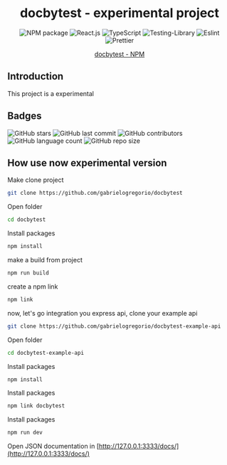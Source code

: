 <div align="center">

# docbytest - experimental project

![NPM package](https://img.shields.io/badge/npm-CB3837?style=for-the-badge&logo=npm&logoColor=white)
![React.js](https://img.shields.io/badge/React-20232A?style=for-the-badge&logo=react&logoColor=61DAFB)
![TypeScript](https://img.shields.io/badge/typescript-%23007ACC.svg?style=for-the-badge&logo=typescript&logoColor=white)
![Testing-Library](https://img.shields.io/badge/-TestingLibrary-%23E33332?style=for-the-badge&logo=testing-library&logoColor=white)
![Eslint](https://img.shields.io/badge/eslint-3A33D1?style=for-the-badge&logo=eslint&logoColor=white)
![Prettier](https://img.shields.io/badge/prettier-1A2C34?style=for-the-badge&logo=prettier&logoColor=F7BA3E)

<a href="https://www.npmjs.com/package/docbytest" target="blank">docbytest - NPM</a>
</div>

## Introduction
This project is a experimental

## Badges

![GitHub stars](https://img.shields.io/github/stars/gabrielogregorio/docbytest)
![GitHub last commit](https://img.shields.io/github/last-commit/gabrielogregorio/docbytest?style=flat-square)
![GitHub contributors](https://img.shields.io/github/contributors/gabrielogregorio/docbytest)
![GitHub language count](https://img.shields.io/github/languages/count/gabrielogregorio/docbytest)
![GitHub repo size](https://img.shields.io/github/repo-size/gabrielogregorio/docbytest)

## How use now experimental version
Make clone project
```bash
git clone https://github.com/gabrielogregorio/docbytest
```

Open folder
```bash
cd docbytest
```

Install packages
```bash
npm install
```

make a build from project
```bash
npm run build
```

create a npm link
```bash
npm link
```

now, let's go integration you express api, clone your example api
```bash
git clone https://github.com/gabrielogregorio/docbytest-example-api
```

Open folder
```bash
cd docbytest-example-api
```

Install packages
```bash
npm install
```

Install packages
```bash
npm link docbytest
```

Install packages
```bash
npm run dev
```

Open JSON documentation in [http://127.0.0.1:3333/docs/](http://127.0.0.1:3333/docs/)


